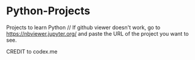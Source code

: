 # Python-Projects
Projects to learn Python  // If github viewer doesn't work, go to https://nbviewer.jupyter.org/ and paste the URL of the project you want to see. 

CREDIT to codex.me
